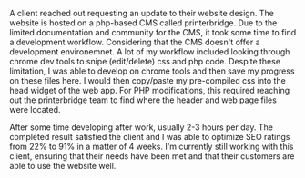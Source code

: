 A client reached out requesting an update to their website design. The website is hosted on a php-based CMS called printerbridge. Due to the limited documentation and community for the CMS, it took some time to find a development workflow. Considering that the CMS doesn't offer a development environemnet. A lot of my workflow included looking through chrome dev tools to snipe (edit/delete) css and php code. Despite these limitation, I was able to develop on chrome tools and then save my progress on these files here. I would then copy/paste my pre-compiled css into the head widget of the web app. For PHP modifications, this required reaching out the printerbridge team to find where the header and web page files were located. 

After some time developing after work, usually 2-3 hours per day. The completed result satisfied the client and I was able to optimize SEO ratings from 22% to 91% in a matter of 4 weeks. I'm currently still working with this client, ensuring that their needs have been met and that their customers are able to use the website well. 
